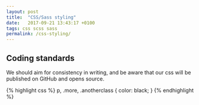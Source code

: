 ```yaml
---
layout: post
title:  "CSS/Sass styling"
date:   2017-09-21 13:43:17 +0100
tags: css scss sass
permalink: /css-styling/
---
```


## Coding standards
We should aim for consistency in writing, and be aware that our css will be published on GitHub and opens source.

{% highlight css %}
p,
.more,
.anotherclass {
      color: black;
}
{% endhighlight %}